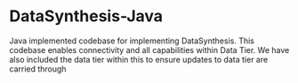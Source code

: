 # DataSynthesis-Java
Java implemented codebase for implementing DataSynthesis. This codebase enables connectivity and all capabilities within Data Tier. We have also included the data tier within this to ensure updates to data tier are carried through
